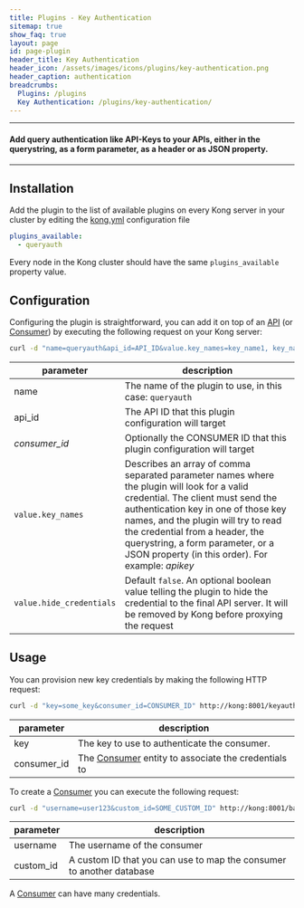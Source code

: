 ```yaml
---
title: Plugins - Key Authentication
sitemap: true
show_faq: true
layout: page
id: page-plugin
header_title: Key Authentication
header_icon: /assets/images/icons/plugins/key-authentication.png
header_caption: authentication
breadcrumbs:
  Plugins: /plugins
  Key Authentication: /plugins/key-authentication/
---
```


---

#### Add query authentication like API-Keys to your APIs, either in the querystring, as a form parameter, as a header or as JSON property.

---

## Installation

<!---
Make sure every Kong server in your cluster has the required dependency by executing:

```bash
$ kong install queryauth
```
-->

Add the plugin to the list of available plugins on every Kong server in your cluster by editing the [kong.yml](http://localhost:9000/docs/getting-started/#configuration) configuration file

```yaml
plugins_available:
  - queryauth
```

Every node in the Kong cluster should have the same `plugins_available` property value.

## Configuration

Configuring the plugin is straightforward, you can add it on top of an [API](/docs/api/#api-object) (or [Consumer](/docs/api/#consumer-object)) by executing the following request on your Kong server:

```bash
curl -d "name=queryauth&api_id=API_ID&value.key_names=key_name1, key_name2&value.hide_credentials=true" http://kong:8001/plugins_configurations/
```

| parameter                    | description                                                |
|------------------------------|------------------------------------------------------------|
| name                         | The name of the plugin to use, in this case: `queryauth`   |
| api_id                       | The API ID that this plugin configuration will target             |
| *consumer_id*             | Optionally the CONSUMER ID that this plugin configuration will target |
| `value.key_names`                  | Describes an array of comma separated parameter names where the plugin will look for a valid credential. The client must send the authentication key in one of those key names, and the plugin will try to read the credential from a header, the querystring, a form parameter, or a JSON property (in this order). For example: *apikey*  |
| `value.hide_credentials`           | Default `false`. An optional boolean value telling the plugin to hide the credential to the final API server. It will be removed by Kong before proxying the request |

## Usage

You can provision new key credentials by making the following HTTP request:

```bash
curl -d "key=some_key&consumer_id=CONSUMER_ID" http://kong:8001/keyauth_credentials/
```

| parameter                    | description                                                |
|------------------------------|------------------------------------------------------------|
| key                         | The key to use to authenticate the consumer.   |
| consumer_id             | The [Consumer](/docs/api/#consumer-object) entity to associate the credentials to |

To create a [Consumer](/docs/api/#consumer-object) you can execute the following request:

```bash
curl -d "username=user123&custom_id=SOME_CUSTOM_ID" http://kong:8001/basicauth_credentials/
```

| parameter                    | description                                                |
|------------------------------|------------------------------------------------------------|
| username                         | The username of the consumer   |
| custom_id                       | A custom ID that you can use to map the consumer to another database |

A [Consumer](/docs/api/#consumer-object) can have many credentials.